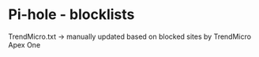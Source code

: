# Pi-hole - blocklists
TrendMicro.txt -> manually updated based on blocked sites by TrendMicro Apex One

